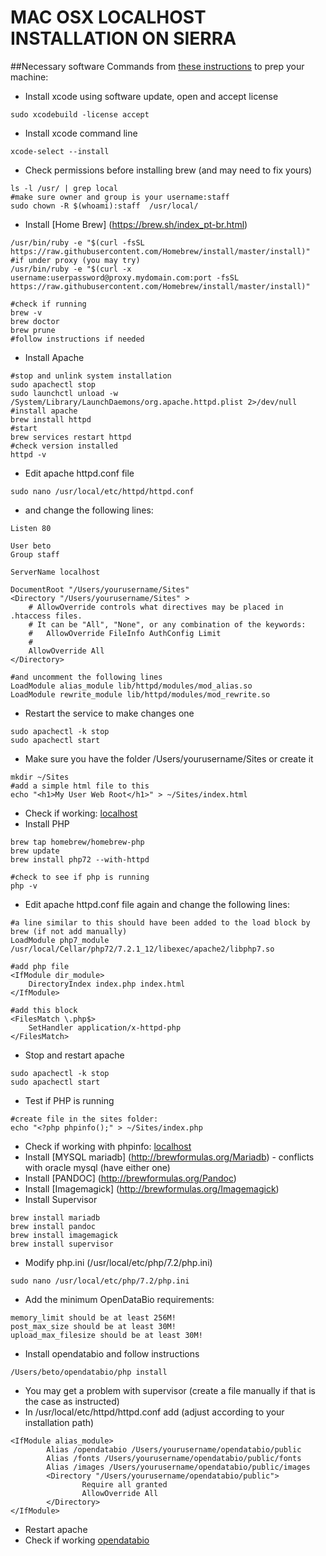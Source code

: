 # MAC OSX LOCALHOST INSTALLATION ON SIERRA
##Necessary software 
Commands from [these instructions](https://getgrav.org/blog/macos-sierra-apache-multiple-php-versions) to prep your machine:
- Install xcode using software update, open and accept license
```
sudo xcodebuild -license accept
```
- Install xcode command line
```
xcode-select --install
```
- Check permissions before installing brew (and may need to fix yours)
```
ls -l /usr/ | grep local
#make sure owner and group is your username:staff
sudo chown -R $(whoami):staff  /usr/local/
```
- Install [Home Brew] (https://brew.sh/index_pt-br.html)
```
/usr/bin/ruby -e "$(curl -fsSL https://raw.githubusercontent.com/Homebrew/install/master/install)"
#if under proxy (you may try)
/usr/bin/ruby -e "$(curl -x username:userpassword@proxy.mydomain.com:port -fsSL https://raw.githubusercontent.com/Homebrew/install/master/install)"

#check if running
brew -v
brew doctor
brew prune
#follow instructions if needed
```
- Install Apache
```
#stop and unlink system installation
sudo apachectl stop
sudo launchctl unload -w /System/Library/LaunchDaemons/org.apache.httpd.plist 2>/dev/null
#install apache
brew install httpd
#start
brew services restart httpd
#check version installed
httpd -v
```
- Edit apache httpd.conf file
```
sudo nano /usr/local/etc/httpd/httpd.conf
```
- and change the following lines:
```
Listen 80

User beto
Group staff

ServerName localhost

DocumentRoot "/Users/yourusername/Sites"
<Directory "/Users/yourusername/Sites" >
    # AllowOverride controls what directives may be placed in .htaccess files.
    # It can be "All", "None", or any combination of the keywords:
    #   AllowOverride FileInfo AuthConfig Limit
    #
    AllowOverride All
</Directory>

#and uncomment the following lines
LoadModule alias_module lib/httpd/modules/mod_alias.so
LoadModule rewrite_module lib/httpd/modules/mod_rewrite.so
```
- Restart the service to make changes one
```
sudo apachectl -k stop
sudo apachectl start
```
- Make sure you have the folder /Users/yourusername/Sites or create it
```
mkdir ~/Sites
#add a simple html file to this 
echo "<h1>My User Web Root</h1>" > ~/Sites/index.html
```
- Check if working: [localhost](http://localhost)
- Install PHP
```
brew tap homebrew/homebrew-php
brew update
brew install php72 --with-httpd

#check to see if php is running
php -v
```
- Edit apache httpd.conf file again and change the following lines:
```
#a line similar to this should have been added to the load block by brew (if not add manually)
LoadModule php7_module  /usr/local/Cellar/php72/7.2.1_12/libexec/apache2/libphp7.so

#add php file
<IfModule dir_module>
    DirectoryIndex index.php index.html 
</IfModule>

#add this block
<FilesMatch \.php$>
    SetHandler application/x-httpd-php
</FilesMatch>
```
- Stop and restart apache
```
sudo apachectl -k stop
sudo apachectl start
```
- Test if PHP is running
```
#create file in the sites folder:
echo "<?php phpinfo();" > ~/Sites/index.php
```
- Check if working with phpinfo: [localhost](http://localhost)
- Install [MYSQL mariadb] (http://brewformulas.org/Mariadb) - conflicts with oracle mysql (have either one)
- Install [PANDOC] (http://brewformulas.org/Pandoc)
- Install [Imagemagick] (http://brewformulas.org/Imagemagick)
- Install Supervisor
```
brew install mariadb
brew install pandoc
brew install imagemagick
brew install supervisor
```
- Modify  php.ini  (/usr/local/etc/php/7.2/php.ini)
```
sudo nano /usr/local/etc/php/7.2/php.ini
```
- Add the minimum OpenDataBio requirements:
```
memory_limit should be at least 256M!
post_max_size should be at least 30M!
upload_max_filesize should be at least 30M!
```
- Install opendatabio and follow instructions
```
/Users/beto/opendatabio/php install
```
- You may get a problem with supervisor (create a file manually if that is the case as instructed)
- In /usr/local/etc/httpd/httpd.conf add (adjust according to your installation path)
```
<IfModule alias_module>
        Alias /opendatabio /Users/yourusername/opendatabio/public
        Alias /fonts /Users/yourusername/opendatabio/public/fonts
        Alias /images /Users/yourusername/opendatabio/public/images
        <Directory "/Users/yourusername/opendatabio/public">
                Require all granted
                AllowOverride All
        </Directory>
</IfModule>
```
- Restart apache
- Check if working [opendatabio](http://localhost/opendatabio)

